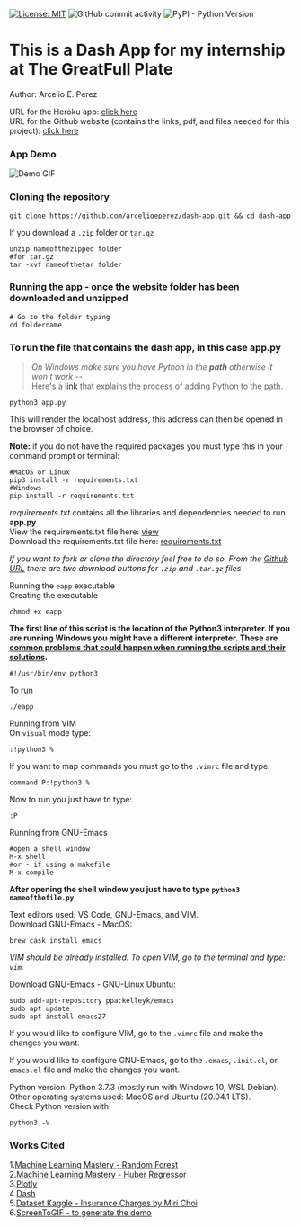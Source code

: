[![License: MIT](https://img.shields.io/badge/License-MIT-yellow.svg)](https://opensource.org/licenses/MIT) ![GitHub commit activity](https://img.shields.io/github/commit-activity/m/arcelioeperez/dash-app) ![PyPI - Python Version](https://img.shields.io/pypi/pyversions/Pandas)
# This is a Dash App for my internship at The GreatFull Plate  
Author: Arcelio E. Perez  

URL for the Heroku app: [click here](https://my-internship-app.herokuapp.com/)  
URL for the Github website (contains the links, pdf, and files needed for this project): [click here](https://arcelioeperez.github.io/dash-app/)  

### App Demo 
![Demo GIF](demo/my-dash-app.gif)  

### Cloning the repository  
```
git clone https://github.com/arcelioeperez/dash-app.git && cd dash-app
```  
If you download a `.zip` folder or `tar.gz`  
```
unzip nameofthezipped folder
#for tar.gz
tar -xvf nameofthetar folder
```  
### Running the app - once the website folder has been downloaded and unzipped  
``` 
# Go to the folder typing 
cd foldername 
```  
### To run the file that contains the dash app, in this case **app.py**    

>*On Windows make sure you have Python in the **path** otherwise it won't work* --  
>Here's a [link](https://docs.python.org/3/using/windows.html) that explains the process of adding Python to the path.  

``` 
python3 app.py
```  
This will render the localhost address, this address can then be opened in the browser of choice.  

**Note:** if you do not have the required packages you must type this in your command prompt or terminal:     
``` 
#MacOS or Linux
pip3 install -r requirements.txt
#Windows 
pip install -r requirements.txt
```  
*requirements.txt* contains all the libraries and dependencies needed to run **app.py**  
View the requirements.txt file here: [view](https://raw.githubusercontent.com/arcelioeperez/dash-app/main/assets/requirements.txt)  
Download the requirements.txt file here: <a href="/requirements.txt" download>requirements.txt</a>  

*If you want to fork or clone the directory feel free to do so. From the [Github URL](https://arcelioeperez.github.io/dash-app/) there are two download buttons for `.zip` and `.tar.gz` files*   

Running the `eapp` executable  
Creating the executable  
```
chmod +x eapp
```  
**The first line of this script is the location of the Python3 interpreter. If you are running Windows you might have a different interpreter. These are [common problems that could happen when running the scripts and their solutions](https://arcelioeperez.github.io/dash-app/Troubleshooting).**   
```
#!/usr/bin/env python3
```
To run  
```
./eapp 
```

Running from VIM  
On `visual` mode type: 
```
:!python3 %
```  
If you want to map commands you must go to the `.vimrc` file and type:  
```
command P:!python3 %
```
Now to run you just have to type: 
```
:P
```  

Running from GNU-Emacs  
```
#open a shell window
M-x shell
#or - if using a makefile
M-x compile
```  
**After opening the shell window you just have to type `python3 nameofthefile.py`**   

Text editors used: VS Code, GNU-Emacs, and VIM.  
Download GNU-Emacs - MacOS:
```
brew cask install emacs
```  
*VIM should be already installed. To open VIM, go to the terminal and type: `vim`.*  

Download GNU-Emacs - GNU-Linux Ubuntu:  
```
sudo add-apt-repository ppa:kelleyk/emacs
sudo apt update
sudo apt install emacs27
```  

If you would like to configure VIM, go to the `.vimrc` file and make the changes you want.  

If you would like to configure GNU-Emacs, go to the `.emacs`, `.init.el`, or `emacs.el` file and make the changes you want. 

Python version: Python 3.7.3 (mostly run with Windows 10, WSL Debian). Other operating systems used: MacOS and Ubuntu (20.04.1 LTS).  
Check Python version with:  
```
python3 -V
```  
### Works Cited  
1.[Machine Learning Mastery - Random Forest](https://machinelearningmastery.com/random-forest-ensemble-in-python/)  
2.[Machine Learning Mastery - Huber Regressor](https://machinelearningmastery.com/robust-regression-for-machine-learning-in-python/#:~:text=Regression%20is%20a%20modeling%20task,most%20successful%20being%20linear%20regression.)  
3.[Plotly](https://plotly.com/)  
4.[Dash](https://dash.plotly.com/)  
5.[Dataset Kaggle - Insurance Charges by Miri Choi](https://www.kaggle.com/mirichoi0218/insurance)  
6.[ScreenToGIF - to generate the demo](https://www.screentogif.com/)  
